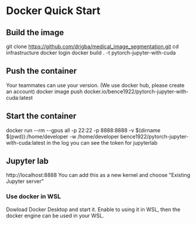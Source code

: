 # Docker Quick Start

## Build the image
git clone https://github.com/drigba/medical_image_segmentation.git
cd infrastructure
docker login
docker build . -t pytorch-jupyter-with-cuda

## Push the container 
Your teammates can use your version. (We use docker hub, please create an account)
docker image push docker.io/bence1922/pytorch-jupyter-with-cuda:latest 

## Start the container
docker run --rm --gpus all -p 22:22 -p 8888:8888 -v $(dirname $(pwd)):/home/developer -w /home/developer bence1922/pytorch-jupyter-with-cuda:latest
in the log you can see the token for jupyterlab

## Jupyter lab
http://localhost:8888
You can add this as a new kernel and choose "Existing Jupyter server"

### Use docker in WSL
Dowload Docker Desktop and start it. Enable to using it in WSL, then the docker engine can be used in your WSL.
